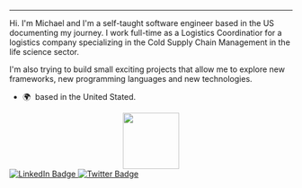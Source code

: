 
------------------------------------------------

 Hi. I'm Michael and I'm a self-taught software engineer based in the US documenting my journey. I work full-time as a Logistics Coordinatior for a logistics company specializing in the Cold Supply Chain Management in the life science sector.
 
 I'm also trying to build small exciting projects that allow me to explore new frameworks, new programming languages and new technologies.
 
 * 🌍  based in the United Stated.

 
<!-- GIF Section --!>
<div id="header" align="center">
  <img src="https://media.giphy.com/media/M9gbBd9nbDrOTu1Mqx/giphy.gif" width="100"/>
</div>

<!-- Linkedin URL --!>
<div id="badges">
  <a href="https://www.linkedin.com/in/michael-s-651761b2/">
    <img src="https://img.shields.io/badge/LinkedIn-blue?style=for-the-badge&logo=linkedin&logoColor=white" alt="LinkedIn Badge"/>
  </a>
  
  <!-- 
  <a href="your-youtube-URL">
    <img src="https://img.shields.io/badge/YouTube-red?style=for-the-badge&logo=youtube&logoColor=white" alt="Youtube Badge"/>
  </a>
Youtube --!>
  <!-- Twitter URL --!>
  <a href="your-twitter-URL">
    <img src="https://img.shields.io/badge/Twitter-blue?style=for-the-badge&logo=twitter&logoColor=white" alt="Twitter Badge"/>
  </a>
</div>
